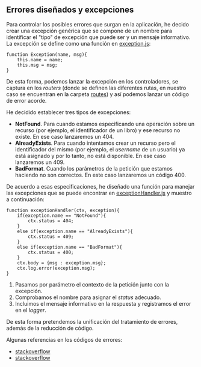 ## Errores diseñados y excepciones
Para controlar los posibles errores que surgan en la aplicación, he decido crear una excepción genérica que se compone de un nombre para identificar el "tipo" de excepción que puede ser y un mensaje informativo. La excepción se define como una función en [exception.js](../../src/exception/exception.js):

```
function Exception(name, msg){
    this.name = name;
    this.msg = msg;
}
```

De esta forma, podemos lanzar la excepción en los controladores, se captura en los *routers* (donde se definen las diferentes rutas, en nuestro caso se encuentran en la carpeta [routes](../../routes)) y así podemos lanzar un código de error acorde.

He decidido establecer tres tipos de excepciones:
- **NotFound**. Para cuando estamos especificando una operación sobre un recurso (por ejemplo, el identificador de un libro) y ese recurso no existe. En ese caso lanzaremos un 404.
- **AlreadyExists**. Para cuando intentamos crear un recurso pero el identificador del mismo (por ejemplo, el *username* de un usuario) ya está asignado y por lo tanto, no está disponible. En ese caso lanzaremos un 409.
- **BadFormat**. Cuando los parámetros de la petición que estamos haciendo no son correctos. En este caso lanzaremos un código 400.

De acuerdo a esas especificaciones, he diseñado una función para manejar las excepciones que se puede encontrar en [exceptionHandler.js](../../routes/exceptionHandler.js) y muestro a continuación:

```
function exceptionHandler(ctx, exception){
    if(exception.name == "NotFound"){
        ctx.status = 404;
    }
    else if(exception.name == "AlreadyExists"){
        ctx.status = 409;
    }
    else if(exception.name == "BadFormat"){
        ctx.status = 400;
    }
    ctx.body = {msg : exception.msg};
    ctx.log.error(exception.msg);
}
```

1. Pasamos por parámetro el contexto de la petición junto con la excepción.
2. Comprobamos el nombre para asignar el *status* adecuado.
3. Incluimos el mensaje informativo en la respuesta y registramos el error en el *logger*.

De esta forma pretendemos la unificación del tratamiento de errores, además de la reducción de código.

Algunas referencias en los códigos de errores:
- [stackoverflow](https://stackoverflow.com/questions/26587082/http-status-code-for-username-already-exists-when-registering-new-account/53341561)
- [stackoverflow](https://stackoverflow.com/questions/3825990/http-response-code-for-post-when-resource-already-exists)

